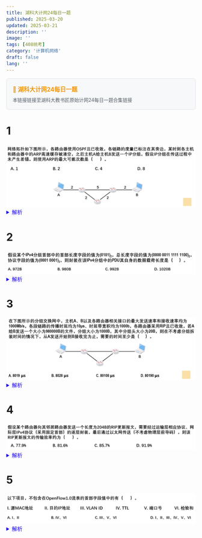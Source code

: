 ```yaml
---
title: 湖科大计网24每日一题
published: 2025-03-20
updated: 2025-03-21
description: ''
image: ''
tags: [408统考]
category: '计算机网络'
draft: false 
lang: ''
---
```


<!-- 基础版（适配Markdown渲染环境） -->
<div style="
    border: 1px solid #e1e4e8;
    border-radius: 6px;
    padding: 16px;
    margin: 10px 0;
    background: #f6f8fa;
    transition: all 0.2s;
">
  <a href="https://space.bilibili.com/360996402/lists/3912452?type=season" target="_blank" style="
      text-decoration: none;
      color: inherit;
      display: block;
  ">
    <h3 style="
        margin: 0 0 8px 0;
        color:rgb(245, 151, 9);
        font-size: 1.1em;
    ">📙 湖科大计网24每日一题</h3>
    <p style="
        margin: 0;
        color: #586069;
        font-size: 0.9em;
    ">本链接链接至湖科大教书匠原始计网24每日一题合集链接</p>
  </a>
</div>

# 1

<img src="https://raw.githubusercontent.com/MRchenyuheng/Blog_Pic_Bed/main/NET/20250320173812873.png"/>

<details style="color: darkred;">
  <summary style="cursor: pointer; color:rgb(27, 6, 247);"> 解析 </summary>
  <div style="padding: 10px; border: 1px solid #ccc; margin-top: 5px;">
    选C，原因是OSPF认为总代价最小的路由为好路由
  </div>
</details>

# 2

<img src="https://raw.githubusercontent.com/MRchenyuheng/Blog_Pic_Bed/main/NET/20250320175958719.png"/>

<details style="color: darkred;">
  <summary style="cursor: pointer; color:rgb(27, 6, 247);"> 解析 </summary>
  <div style="padding: 10px; border: 1px solid #ccc; margin-top: 5px;">
  协议字段 = 17，表明是UDP用户数据报

  首部长度 = 5，单位4B，固长度20B

  总长度 = 0011 1111 1100 = 12 + 15 * 16 + 3 * 16 * 16 = 1020B
  
  数据载荷长度 = 1020B - 20B - 8B = 992B

  <img src="https://raw.githubusercontent.com/MRchenyuheng/Blog_Pic_Bed/main/NET/20250320213343395.png"/>
  </div>
</details>

# 3

<img src="https://raw.githubusercontent.com/MRchenyuheng/Blog_Pic_Bed/main/NET/20250320213932223.png"/>

<details style="color: darkred;">
  <summary style="cursor: pointer; color:rgb(27, 6, 247);"> 解析 </summary>
  <div style="padding: 10px; border: 1px solid #ccc; margin-top: 5px;">
  
  选D
  
  链路带宽 = $\frac{链路的时延带宽积}{链路的传播时延} = \fcac{100b}{ 10^{-6}s } = 100Mb/s$ 

  短板效应故发送速度为 100Mb/s
  <img src="https://raw.githubusercontent.com/MRchenyuheng/Blog_Pic_Bed/main/NET/20250320214547807.png"/>
  </div>
</details>

# 4

<img src="https://raw.githubusercontent.com/MRchenyuheng/Blog_Pic_Bed/main/NET/20250320215353662.png"/>

<details style="color: darkred;">
  <summary style="cursor: pointer; color:rgb(27, 6, 247);"> 解析 </summary>
  <div style="padding: 10px; border: 1px solid #ccc; margin-top: 5px;">
   选B

   <img src="https://raw.githubusercontent.com/MRchenyuheng/Blog_Pic_Bed/main/NET/20250320215522192.png"/>

  </div>
</details>

# 5

<img src="https://raw.githubusercontent.com/MRchenyuheng/Blog_Pic_Bed/main/NET/20250320221142154.png"/>

<details style="color: darkred;">
  <summary style="cursor: pointer; color:rgb(27, 6, 247);"> 解析 </summary>
  <div style="padding: 10px; border: 1px solid #ccc; margin-top: 5px;">
   选B

  </div>
</details>
